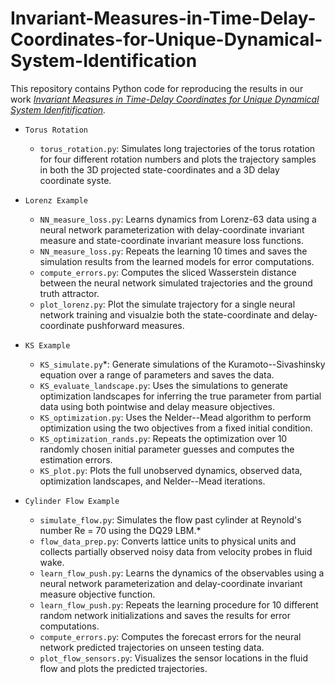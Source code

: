 # Invariant-Measures-in-Time-Delay-Coordinates-for-Unique-Dynamical-System-Identification

This repository contains Python code for reproducing the results in our work *[Invariant Measures in Time-Delay Coordinates for Unique Dynamical System Idenfitification](https://arxiv.org/abs/2412.00589v1).* 

- `Torus Rotation`

     - `torus_rotation.py`: Simulates long trajectories of the torus rotation for four different rotation numbers and plots the trajectory samples in both the 3D projected state-coordinates and a 3D delay coordinate syste.

 - `Lorenz Example`

     - `NN_measure_loss.py`: Learns dynamics from Lorenz-63 data using a neural network parameterization with delay-coordinate invariant measure and state-coordinate invariant measure loss functions.
     - `NN_measure_loss.py`: Repeats the learning 10 times and saves the simulation results from the learned models for error computations.
     - `compute_errors.py`: Computes the sliced Wasserstein distance between the neural network simulated trajectories and the ground truth attractor.
     - `plot_lorenz.py`: Plot the simulate trajectory for a single neural network training and visualzie both the state-coordinate and delay-coordinate pushforward measures. 

- `KS Example`

     - `KS_simulate.py`*: Generate simulations of the Kuramoto--Sivashinsky equation over a range of parameters and saves the data.
     - `KS_evaluate_landscape.py`: Uses the simulations to generate optimization landscapes for inferring the true parameter from partial data using both pointwise and delay measure objectives.
     - `KS_optimization.py`: Uses the Nelder--Mead algorithm to perform optimization using the two objectives from a fixed initial condition.
     - `KS_optimization_rands.py`: Repeats the optimization over 10 randomly chosen initial parameter guesses and computes the estimation errors.
     - `KS_plot.py`: Plots the full unobserved dynamics, observed data, optimization landscapes, and Nelder--Mead iterations.

- `Cylinder Flow Example`

     - `simulate_flow.py`: Simulates the flow past cylinder at Reynold's number Re = 70 using the DQ29 LBM.*
     - `flow_data_prep.py`: Converts lattice units to physical units and collects partially observed noisy data from velocity probes in fluid wake.
     - `learn_flow_push.py`: Learns the dynamics of the observables using a neural network parameterization and delay-coordinate invariant measure objective function.
     - `learn_flow_push.py`: Repeats the learning procedure for 10 different random network initializations and saves the results for error computations.
     - `compute_errors.py`: Computes the forecast errors for the neural network predicted trajectories on unseen testing data.
     - `plot_flow_sensors.py`: Visualizes the sensor locations in the fluid flow and plots the predicted trajectories. 

     
